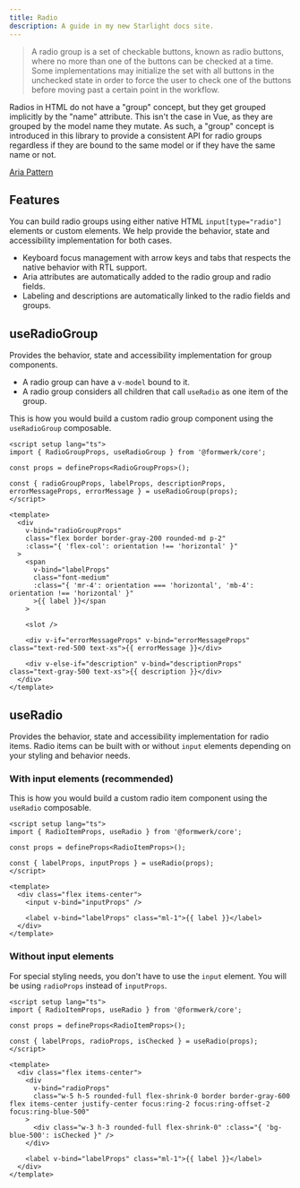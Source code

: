 ```yaml
---
title: Radio
description: A guide in my new Starlight docs site.
---
```



> A radio group is a set of checkable buttons, known as radio buttons, where no more than one of the buttons can be checked at a time. Some implementations may initialize the set with all buttons in the unchecked state in order to force the user to check one of the buttons before moving past a certain point in the workflow.

Radios in HTML do not have a "group" concept, but they get grouped implicitly by the "name" attribute. This isn't the case in Vue, as they are grouped by the model name they mutate. As such, a "group" concept is introduced in this library to provide a consistent API for radio groups regardless if they are bound to the same model or if they have the same name or not.

[Aria Pattern](https://www.w3.org/WAI/ARIA/apg/patterns/radio/)

## Features

You can build radio groups using either native HTML `input[type="radio"]` elements or custom elements. We help provide the behavior, state and accessibility implementation for both cases.

- Keyboard focus management with arrow keys and tabs that respects the native behavior with RTL support.
- Aria attributes are automatically added to the radio group and radio fields.
- Labeling and descriptions are automatically linked to the radio fields and groups.

## useRadioGroup

Provides the behavior, state and accessibility implementation for group components.

- A radio group can have a `v-model` bound to it.
- A radio group considers all children that call `useRadio` as one item of the group.

This is how you would build a custom radio group component using the `useRadioGroup` composable.

```vue
<script setup lang="ts">
import { RadioGroupProps, useRadioGroup } from '@formwerk/core';

const props = defineProps<RadioGroupProps>();

const { radioGroupProps, labelProps, descriptionProps, errorMessageProps, errorMessage } = useRadioGroup(props);
</script>

<template>
  <div
    v-bind="radioGroupProps"
    class="flex border border-gray-200 rounded-md p-2"
    :class="{ 'flex-col': orientation !== 'horizontal' }"
  >
    <span
      v-bind="labelProps"
      class="font-medium"
      :class="{ 'mr-4': orientation === 'horizontal', 'mb-4': orientation !== 'horizontal' }"
      >{{ label }}</span
    >

    <slot />

    <div v-if="errorMessageProps" v-bind="errorMessageProps" class="text-red-500 text-xs">{{ errorMessage }}</div>

    <div v-else-if="description" v-bind="descriptionProps" class="text-gray-500 text-xs">{{ description }}</div>
  </div>
</template>
```

## useRadio

Provides the behavior, state and accessibility implementation for radio items. Radio items can be built with or without `input` elements depending on your styling and behavior needs.

### With input elements (recommended)

This is how you would build a custom radio item component using the `useRadio` composable.

```vue
<script setup lang="ts">
import { RadioItemProps, useRadio } from '@formwerk/core';

const props = defineProps<RadioItemProps>();

const { labelProps, inputProps } = useRadio(props);
</script>

<template>
  <div class="flex items-center">
    <input v-bind="inputProps" />

    <label v-bind="labelProps" class="ml-1">{{ label }}</label>
  </div>
</template>
```

### Without input elements

For special styling needs, you don't have to use the `input` element. You will be using `radioProps` instead of `inputProps`.

```vue
<script setup lang="ts">
import { RadioItemProps, useRadio } from '@formwerk/core';

const props = defineProps<RadioItemProps>();

const { labelProps, radioProps, isChecked } = useRadio(props);
</script>

<template>
  <div class="flex items-center">
    <div
      v-bind="radioProps"
      class="w-5 h-5 rounded-full flex-shrink-0 border border-gray-600 flex items-center justify-center focus:ring-2 focus:ring-offset-2 focus:ring-blue-500"
    >
      <div class="w-3 h-3 rounded-full flex-shrink-0" :class="{ 'bg-blue-500': isChecked }" />
    </div>

    <label v-bind="labelProps" class="ml-1">{{ label }}</label>
  </div>
</template>
```
